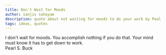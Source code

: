 ```yaml
---
title: Don't Wait for Moods
author: sanjiv sahayam
description: quote about not waiting for moods to do your work by Peal S. Buck
tags: ideas, quotes
---
```

<div>
<div class="quote">
I don't wait for moods. You accomplish nothing if you do that. Your mind must know it has to get down to work.</div>
<div class="attribution">Pearl S. Buck</div>
</div>